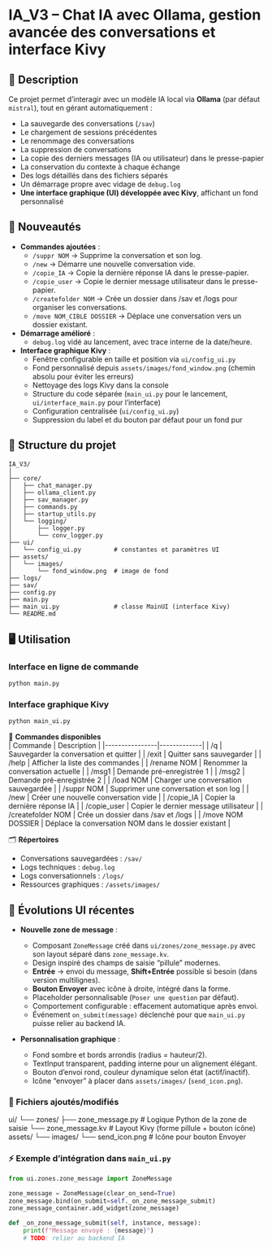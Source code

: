 # IA_V3 – Chat IA avec Ollama, gestion avancée des conversations et interface Kivy

## 📌 Description
Ce projet permet d’interagir avec un modèle IA local via **Ollama** (par défaut `mistral`), tout en gérant automatiquement :
- La sauvegarde des conversations (`/sav`)
- Le chargement de sessions précédentes
- Le renommage des conversations
- La suppression de conversations
- La copie des derniers messages (IA ou utilisateur) dans le presse-papier
- La conservation du contexte à chaque échange
- Des logs détaillés dans des fichiers séparés
- Un démarrage propre avec vidage de `debug.log`
- **Une interface graphique (UI) développée avec Kivy**, affichant un fond personnalisé

## 🚀 Nouveautés
- **Commandes ajoutées** :
  - `/suppr NOM` → Supprime la conversation et son log.
  - `/new` → Démarre une nouvelle conversation vide.
  - `/copie_IA` → Copie la dernière réponse IA dans le presse-papier.
  - `/copie_user` → Copie le dernier message utilisateur dans le presse-papier.
  - `/createfolder NOM` → Crée un dossier dans /sav et /logs pour organiser les conversations.
  - `/move NOM_CIBLE DOSSIER` → Déplace une conversation vers un dossier existant.
- **Démarrage amélioré** :
  - `debug.log` vidé au lancement, avec trace interne de la date/heure.
- **Interface graphique Kivy** :
  - Fenêtre configurable en taille et position via `ui/config_ui.py`
  - Fond personnalisé depuis `assets/images/fond_window.png` (chemin absolu pour éviter les erreurs)
  - Nettoyage des logs Kivy dans la console
  - Structure du code séparée (`main_ui.py` pour le lancement, `ui/interface_main.py` pour l’interface)
  - Configuration centralisée (`ui/config_ui.py`)
  - Suppression du label et du bouton par défaut pour un fond pur

## 📂 Structure du projet
```
IA_V3/
│
├── core/
│   ├── chat_manager.py
│   ├── ollama_client.py
│   ├── sav_manager.py
│   ├── commands.py
│   ├── startup_utils.py
│   └── logging/
│       ├── logger.py
│       └── conv_logger.py
├── ui/
│   └── config_ui.py         # constantes et paramètres UI
├── assets/
│   └── images/
│       └── fond_window.png  # image de fond
├── logs/
├── sav/
├── config.py
├── main.py
├── main_ui.py               # classe MainUI (interface Kivy)
└── README.md
```

## 🖥️ Utilisation
### Interface en ligne de commande
```bash
python main.py
```
### Interface graphique Kivy
```bash
python main_ui.py
```

📜 **Commandes disponibles**  
| Commande       | Description |
|----------------|-------------|
| /q             | Sauvegarder la conversation et quitter |
| /exit          | Quitter sans sauvegarder |
| /help          | Afficher la liste des commandes |
| /rename NOM    | Renommer la conversation actuelle |
| /msg1          | Demande pré-enregistrée 1 |
| /msg2          | Demande pré-enregistrée 2 |
| /load NOM      | Charger une conversation sauvegardée |
| /suppr NOM     | Supprimer une conversation et son log |
| /new           | Créer une nouvelle conversation vide |
| /copie_IA      | Copier la dernière réponse IA |
| /copie_user    | Copier le dernier message utilisateur |
| /createfolder NOM | Crée un dossier dans /sav et /logs |
| /move NOM DOSSIER | Déplace la conversation NOM dans le dossier existant |

🗂️ **Répertoires**
- Conversations sauvegardées : `/sav/`
- Logs techniques : `debug.log`
- Logs conversationnels : `/logs/`
- Ressources graphiques : `/assets/images/`

## 🎨 Évolutions UI récentes

- **Nouvelle zone de message** :
  - Composant `ZoneMessage` créé dans `ui/zones/zone_message.py` avec son layout séparé dans `zone_message.kv`.
  - Design inspiré des champs de saisie “pillule” modernes.
  - **Entrée** → envoi du message, **Shift+Entrée** possible si besoin (dans version multilignes).
  - **Bouton Envoyer** avec icône à droite, intégré dans la forme.
  - Placeholder personnalisable (`Poser une question` par défaut).
  - Comportement configurable : effacement automatique après envoi.
  - Événement `on_submit(message)` déclenché pour que `main_ui.py` puisse relier au backend IA.

- **Personnalisation graphique** :
  - Fond sombre et bords arrondis (radius = hauteur/2).
  - TextInput transparent, padding interne pour un alignement élégant.
  - Bouton d’envoi rond, couleur dynamique selon état (actif/inactif).
  - Icône “envoyer” à placer dans `assets/images/` (`send_icon.png`).

### 📂 Fichiers ajoutés/modifiés
ui/
└── zones/
├── zone_message.py # Logique Python de la zone de saisie
└── zone_message.kv # Layout Kivy (forme pillule + bouton icône)
assets/
└── images/
└── send_icon.png # Icône pour bouton Envoyer


### ⚡ Exemple d’intégration dans `main_ui.py`
```python
from ui.zones.zone_message import ZoneMessage

zone_message = ZoneMessage(clear_on_send=True)
zone_message.bind(on_submit=self._on_zone_message_submit)
zone_message_container.add_widget(zone_message)

def _on_zone_message_submit(self, instance, message):
    print(f"Message envoyé : {message}")
    # TODO: relier au backend IA

